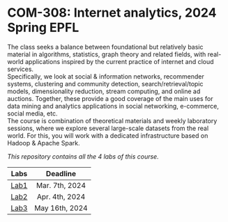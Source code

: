 # COM-308: Internet analytics, 2024 Spring EPFL

The class seeks a balance between foundational but relatively basic material in algorithms, statistics, graph theory and related fields, with real-world applications inspired by the current practice of internet and cloud services.  
Specifically, we look at social & information networks, recommender systems, clustering and community detection, search/retrieval/topic models, dimensionality reduction, stream computing, and online ad auctions. Together, these provide a good coverage of the main uses for data mining and analytics applications in social networking, e-commerce, social media, etc.  
The course is combination of theoretical materials and weekly laboratory sessions, where we explore several large-scale datasets from the real world. For this, you will work with a dedicated infrastructure based on Hadoop & Apache Spark.  

*This repository contains all the 4 labs of this course.*

|Labs|Deadline|
|:--:|:------:|
|[Lab1](https://github.com/YanY-Henry/COM-308-Internet-analytics/tree/main/lab1)|Mar. 7th, 2024|
|[Lab2](https://github.com/YanY-Henry/COM-308-Internet-analytics/tree/main/lab2)|Apr. 4th, 2024|
|[Lab3](https://github.com/YanY-Henry/COM-308-Internet-analytics/tree/main/lab3)|May 16th, 2024|
<!--
|[Lab4](https://github.com/YanY-Henry/COM-308-Internet-analytics/tree/main/lab4)|, 2024|
-->
